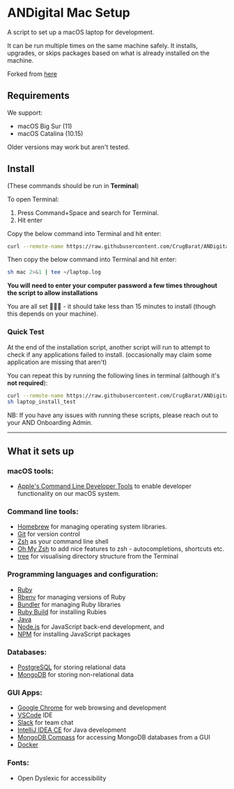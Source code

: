 # ANDigital Mac Setup

A script to set up a macOS laptop for development.

It can be run multiple times on the same machine safely. It installs, upgrades, or skips packages based on what is already installed on the machine.

Forked from [here](https://github.com/codeclan/laptop)

## Requirements

We support:

- macOS Big Sur (11)
- macOS Catalina (10.15)

Older versions may work but aren't tested.

## Install

(These commands should be run in **Terminal**)

To open Terminal:

1. Press Command+Space and search for Terminal.
2. Hit enter

Copy the below command into Terminal and hit enter:

```sh
curl --remote-name https://raw.githubusercontent.com/CrugBarat/ANDigital-onboarding-mac-setup/develop/mac
```

Then copy the below command into Terminal and hit enter:

```sh
sh mac 2>&1 | tee ~/laptop.log
```

**You will need to enter your computer password a few times throughout the script to allow installations**

You are all set 🎉🎉🎉 - it should take less than 15 minutes to install (though this depends on your machine).

### Quick Test

At the end of the installation script, another script will run to attempt to check if any applications failed to install. (occasionally may claim some application are missing that aren't)

You can repeat this by running the following lines in terminal (although it's **not required**):

```sh
curl --remote-name https://raw.githubusercontent.com/CrugBarat/ANDigital-onboarding-mac-setup/develop/laptop_install_test
sh laptop_install_test
```

NB: If you have any issues with running these scripts, please reach out to your AND Onboarding Admin.

---

## What it sets up

### macOS tools:

- [Apple's Command Line Developer Tools](https://developer.apple.com/) to enable developer functionality on our macOS system.

### Command line tools:

- [Homebrew](http://brew.sh/) for managing operating system libraries.
- [Git](https://git-scm.com/) for version control
- [Zsh](http://www.zsh.org/) as your command line shell
- [Oh My Zsh](https://github.com/robbyrussell/oh-my-zsh) to add nice features to zsh - autocompletions, shortcuts etc.
- [tree](https://linux.die.net/man/1/tree) for visualising directory structure from the Terminal

### Programming languages and configuration:

- [Ruby](https://www.ruby-lang.org/en/)
- [Rbenv](https://github.com/sstephenson/rbenv) for managing versions of Ruby
- [Bundler](http://bundler.io/) for managing Ruby libraries
- [Ruby Build](https://github.com/sstephenson/rbenv) for installing Rubies
- [Java](https://java.com/en/)
- [Node.js](http://nodejs.org/) for JavaScript back-end development, and
- [NPM](https://www.npmjs.org/) for installing JavaScript packages

### Databases:

- [PostgreSQL](http://www.postgresql.org/) for storing relational data
- [MongoDB](https://www.mongodb.com/) for storing non-relational data

### GUI Apps:

- [Google Chrome](https://www.google.com/chrome/) for web browsing and development
- [VSCode](https://code.visualstudio.com/) IDE
- [Slack](https://slack.com) for team chat
- [IntelliJ IDEA CE](https://www.jetbrains.com/idea/) for Java development
- [MongoDB Compass](https://www.mongodb.com/products/compass) for accessing MongoDB databases from a GUI
- [Docker](https://www.docker.com/)

### Fonts:

- Open Dyslexic for accessibility
